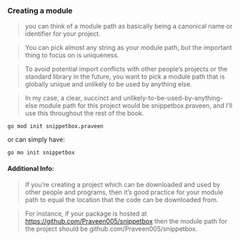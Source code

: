 ### Creating a module

> you can think of a module path as basically being a canonical name or identifier for your project.

> You can pick almost any string as your module path, but the important thing to focus on is uniqueness. 

> To avoid potential import conflicts with other people’s projects or the standard library in the future, you want to pick a module path that is globally unique and unlikely to be used by anything else.

> In my case, a clear, succinct and unlikely-to-be-used-by-anything-else module path for this
project would be snippetbox.praveen, and I’ll use this throughout the rest of the book.

```go mod init snippetbox.praveen```

or can simply have:

```go mo init snippetbox```

#### Additional Info:

> If you’re creating a project which can be downloaded and used by other people and
programs, then it’s good practice for your module path to equal the location that the code
can be downloaded from.

> For instance, if your package is hosted at https://github.com/Praveen005/snippetbox then the module path
for the project should be github.com/Praveen005/snippetbox.

